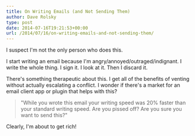 ```yaml
---
title: On Writing Emails (and Not Sending Them)
author: Dave Rolsky
type: post
date: 2014-07-16T19:21:53+00:00
url: /2014/07/16/on-writing-emails-and-not-sending-them/
---
```

I suspect I'm not the only person who does this.

I start writing an email because I'm angry/annoyed/outraged/indignant. I write the whole thing. I sign it. I look at it. Then I discard it.

There's something therapeutic about this. I get all of the benefits of venting without actually escalating a conflict. I wonder if there's a market for an email client app or plugin that helps with this?

> "While you wrote this email your writing speed was 20% faster than your standard writing speed. Are you pissed off? Are you sure you want to send this?"

Clearly, I'm about to get rich!